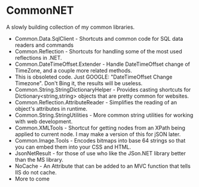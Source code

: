 CommonNET
=========

A slowly building collection of my common libraries.

* Common.Data.SqlClient - Shortcuts and common code for SQL data readers and commands
* Common.Reflection - Shortcuts for handling some of the most used reflections in .NET.
* Common.DateTimeOffset.Extender - Handle DateTimeOffset change of TimeZone, and a couple more related methods.
 * This is obsoleted code. Just GOOGLE: "DateTimeOffset Change Timezone". Don't Bing it, the results will be useless.
* Common.String.StringDictionaryHelper - Provides casting shortcuts for Dictionary<string,string> objects that are pretty common for websites.
* Common.Reflection.AttributeReader - Simplifies the reading of an object's attributes in runtime.
* Common.String.StringUtilities - More common string utilities for working with web development.
* Common.XMLTools - Shortcut for getting nodes from an XPath being applied to current node. I may make a version of this for jSON later.
* Common.Image.Tools - Encodes bitmaps into base 64 strings so that you can embed them into your CSS and HTML.
* JsonNetResult - for those of use who like the JSon.NET library better than the MS library.
* NoCache - An Attribute that can be added to an MVC function that tells IIS do not cache.
* More to come

